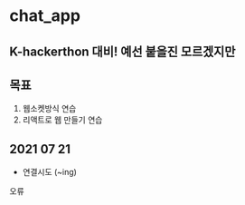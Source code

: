 # chat_app
## K-hackerthon 대비! 예선 붙을진 모르겠지만

## 목표
1. 웹소켓방식 연습
2. 리액트로 웹 만들기 연습


## 2021 07 21 
* 연결시도 (~ing)
<p style = "color = red">오류</p>
